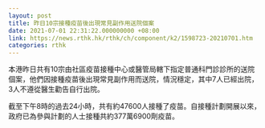 ```yaml
---
layout: post
title: 昨日10宗接種疫苗後出現常見副作用送院個案
date: 2021-07-01 22:31:22.000000000 +08:00
link: https://news.rthk.hk/rthk/ch/component/k2/1598723-20210701.htm
categories: rthk
---
```


本港昨日共有10宗由社區疫苗接種中心或醫管局轄下指定普通科門診診所的送院個案，他們因接種疫苗後出現常見副作用而送院，情況穩定，其中7人已經出院，3人不遵從醫生勸告自行出院。

截至下午8時的過去24小時，共有約47600人接種了疫苗。自接種計劃開展以來，政府已為參與計劃的人士接種共約377萬6900劑疫苗。

